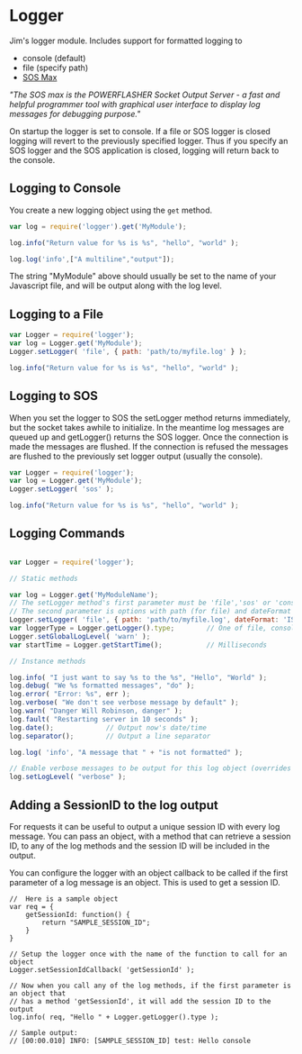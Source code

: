 # Logger #

Jim's logger module. Includes support for formatted logging to

- console (default)
- file (specify path)
- [SOS Max](http://www.sos.powerflasher.com/developer-tools/sosmax/home/)

_"The SOS max is the POWERFLASHER Socket Output Server - a fast and helpful programmer tool with graphical
user interface to display log messages for debugging purpose."_

On startup the logger is set to console.
If a file or SOS logger is closed logging will revert to the previously specified logger.
Thus if you specify an SOS logger and the SOS application is closed, logging will return back to the console.

## Logging to Console ##

You create a new logging object using the ```get``` method.

```javascript
var log = require('logger').get('MyModule');

log.info("Return value for %s is %s", "hello", "world" );

log.log('info',["A multiline","output"]);
```

The string "MyModule" above should usually be set to the name of your Javascript file, and will be output
along with the log level.


## Logging to a File ##

```javascript
var Logger = require('logger');
var log = Logger.get('MyModule');
Logger.setLogger( 'file', { path: 'path/to/myfile.log' } );

log.info("Return value for %s is %s", "hello", "world" );
```

## Logging to SOS ##

When you set the logger to SOS the setLogger method returns immediately, but the socket takes awhile to
initialize. In the meantime log messages are queued up and getLogger() returns the SOS logger. Once the
connection is made the messages are flushed. If the connection is refused the messages are flushed to the
previously set logger output (usually the console).

```javascript
var Logger = require('logger');
var log = Logger.get('MyModule');
Logger.setLogger( 'sos' );

log.info("Return value for %s is %s", "hello", "world" );
```

## Logging Commands ##

```javascript

var Logger = require('logger');

// Static methods

var log = Logger.get('MyModuleName');
// The setLogger method's first parameter must be 'file','sos' or 'console'
// The second parameter is options with path (for file) and dateFormat of ISO or formatMS (default)
Logger.setLogger( 'file', { path: 'path/to/myfile.log', dateFormat: 'ISO' } );
var loggerType = Logger.getLogger().type;        // One of file, console or sos
Logger.setGlobalLogLevel( 'warn' );
var startTime = Logger.getStartTime();           // Milliseconds

// Instance methods

log.info( "I just want to say %s to the %s", "Hello", "World" );
log.debug( "We %s formatted messages", "do" );
log.error( "Error: %s", err );
log.verbose( "We don't see verbose message by default" );
log.warn( "Danger Will Robinson, danger" );
log.fault( "Restarting server in 10 seconds" );
log.date();             // Output now's date/time
log.separator();        // Output a line separator

log.log( 'info', "A message that " + "is not formatted" );

// Enable verbose messages to be output for this log object (overrides global setting)
log.setLogLevel( "verbose" );
```

## Adding a SessionID to the log output ##

For requests it can be useful to output a unique session ID with every log message.
You can pass an object, with a method that can retrieve a session ID, to any of the log methods
and the session ID will be included in the output.

You can configure the logger with an object callback to be called if the first parameter of a log
message is an object. This is used to get a session ID.

```
//  Here is a sample object
var req = {
    getSessionId: function() {
        return "SAMPLE_SESSION_ID";
    }
}

// Setup the logger once with the name of the function to call for an object
Logger.setSessionIdCallback( 'getSessionId' );

// Now when you call any of the log methods, if the first parameter is an object that
// has a method 'getSessionId', it will add the session ID to the output
log.info( req, "Hello " + Logger.getLogger().type );

// Sample output:
// [00:00.010] INFO: [SAMPLE_SESSION_ID] test: Hello console
```

